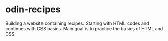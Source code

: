 # odin-recipes
Building a website containing recipes.
Starting with HTML codes and continues with CSS basics.
Main goal is to practice the basics of HTML and CSS.